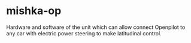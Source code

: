 # mishka-op

Hardware and software of the unit which can allow connect Openpilot to any car with electric power steering to make  latitudinal control.
